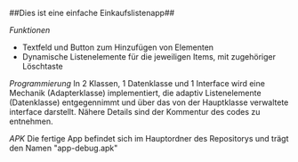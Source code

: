 ##Dies ist eine einfache Einkaufslistenapp##

*Funktionen*
- Textfeld und Button zum Hinzufügen von Elementen
- Dynamische Listenelemente für die jeweiligen Items, mit zugehöriger Löschtaste

*Programmierung*
In 2 Klassen, 1 Datenklasse und 1 Interface wird eine Mechanik (Adapterklasse) implementiert, die adaptiv Listenelemente (Datenklasse) entgegennimmt
und über das von der Hauptklasse verwaltete interface darstellt. Nähere Details sind der Kommentur des codes zu entnehmen.

*APK*
Die fertige App befindet sich im Hauptordner des Repositorys und trägt den Namen "app-debug.apk"
